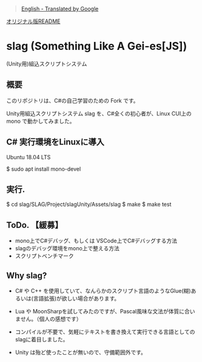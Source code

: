 > [English - Translated by Google](https://translate.googleusercontent.com/translate_c?act=url&depth=1&hl=ja&ie=UTF8&prev=_t&rurl=translate.google.co.jp&sl=ja&sp=nmt1&tl=en&u=https://github.com/iruka-/slag)

[オリジナル版README](https://github.com/iruka-/slag/README-orig.md)

# slag (Something Like A Gei-es[JS])

(Unity用)組込スクリプトシステム

## 概要

このリポジトリは、C#の自己学習のための Fork です。

Unity用組込スクリプトシステム slag を、C#全くの初心者が、Linux CUI上の mono で動かしてみました。

## C# 実行環境をLinuxに導入

Ubuntu 18.04 LTS

 $ sudo apt install mono-devel

## 実行.

 $ cd slag/SLAG/Project/slagUnity/Assets/slag
 $ make
 $ make test

## ToDo. 【緩募】

* mono上でC#デバッグ、もしくは VSCode上でC#デバッグする方法
* slagのデバッグ環境をmono上で整える方法
* スクリプトベンチマーク

## Why slag?

* C# や C++ を使用していて、なんらかのスクリプト言語のようなGlue(糊)あるいは(言語拡張)が欲しい場合があります。
* Lua や MoonSharpを試してみたのですが、Pascal風味な文法が体質に合いません。（個人の感想です）
* コンパイルが不要で、気軽にテキストを書き換えて実行できる言語としての slagに着目しました。

* Unity は殆ど使ったことが無いので、守備範囲外です。

